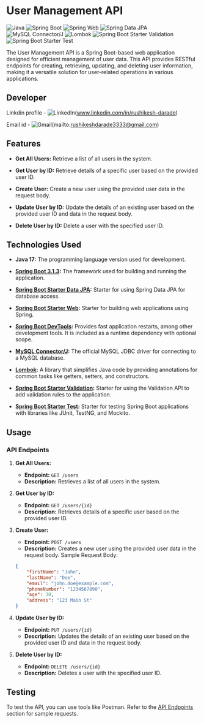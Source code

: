 
# User Management API

![Java](https://img.shields.io/badge/Java-17-orange.svg)
![Spring Boot](https://img.shields.io/badge/Spring%20Boot-3.1.3-brightgreen.svg)
![Spring Web](https://img.shields.io/badge/Spring%20Web-3.1.3-brightgreen.svg)
![Spring Data JPA](https://img.shields.io/badge/Spring%20Data%20JPA-3.1.3-brightgreen.svg)
![MySQL Connector/J](https://img.shields.io/badge/MySQL%20Connector%2FJ-8.0.23-blue.svg)
![Lombok](https://img.shields.io/badge/Lombok-1.18.22-yellow.svg)
![Spring Boot Starter Validation](https://img.shields.io/badge/Spring%20Boot%20Starter%20Validation-3.1.3-brightgreen.svg)
![Spring Boot Starter Test](https://img.shields.io/badge/Spring%20Boot%20Starter%20Test-3.1.3-brightgreen.svg)

The User Management API is a Spring Boot-based web application designed for efficient management of user data. This API provides RESTful endpoints for creating, retrieving, updating, and deleting user information, making it a versatile solution for user-related operations in various applications.

## Developer

Linkdin profile - ![LinkedIn](https://img.shields.io/badge/LinkedIn-Connect-blue?style=for-the-badge&logo=linkedin&labelColor=0077B5)(www.linkedin.com/in/rushikesh-darade)

Email id        - ![Gmail](https://img.shields.io/badge/Gmail-Contact-red?style=for-the-badge&logo=gmail&labelColor=D14836)(mailto:rushikeshdarade3333@gmail.com)

## Features

- **Get All Users:**
  Retrieve a list of all users in the system.

- **Get User by ID:**
  Retrieve details of a specific user based on the provided user ID.

- **Create User:**
  Create a new user using the provided user data in the request body.

- **Update User by ID:**
  Update the details of an existing user based on the provided user ID and data in the request body.

- **Delete User by ID:**
  Delete a user with the specified user ID.

## Technologies Used

- **Java 17:**
  The programming language version used for development.

- **[Spring Boot 3.1.3](https://spring.io/projects/spring-boot):**
  The framework used for building and running the application.

- **[Spring Boot Starter Data JPA](https://spring.io/guides/gs/accessing-data-jpa/):**
  Starter for using Spring Data JPA for database access.

- **[Spring Boot Starter Web](https://spring.io/guides/gs/spring-boot/):**
  Starter for building web applications using Spring.

- **[Spring Boot DevTools](https://docs.spring.io/spring-boot/docs/current/reference/html/using.html#using.devtools):**
  Provides fast application restarts, among other development tools. It is included as a runtime dependency with optional scope.

- **[MySQL Connector/J](https://dev.mysql.com/doc/connector-j/en/):**
  The official MySQL JDBC driver for connecting to a MySQL database.

- **[Lombok](https://projectlombok.org/):**
  A library that simplifies Java code by providing annotations for common tasks like getters, setters, and constructors.

- **[Spring Boot Starter Validation](https://docs.spring.io/spring-boot/docs/current/reference/html/howto.html#howto-configure-validation):**
  Starter for using the Validation API to add validation rules to the application.

- **[Spring Boot Starter Test](https://docs.spring.io/spring-boot/docs/current/reference/html/spring-boot-features.html#boot-features-testing):**
  Starter for testing Spring Boot applications with libraries like JUnit, TestNG, and Mockito.

## Usage

### API Endpoints

1. **Get All Users:**
   - **Endpoint:** `GET /users`
   - **Description:** Retrieves a list of all users in the system.

2. **Get User by ID:**
   - **Endpoint:** `GET /users/{id}`
   - **Description:** Retrieves details of a specific user based on the provided user ID.

3. **Create User:**
   - **Endpoint:** `POST /users`
   - **Description:** Creates a new user using the provided user data in the request body.
 Sample Request Body:
   ```json
   {
       "firstName": "John",
       "lastName": "Doe",
       "email": "john.doe@example.com",
       "phoneNumber": "1234567890",
       "age": 30,
       "address": "123 Main St"
   }
   ```

4. **Update User by ID:**
   - **Endpoint:** `PUT /users/{id}`
   - **Description:** Updates the details of an existing user based on the provided user ID and data in the request body.


5. **Delete User by ID:**
   - **Endpoint:** `DELETE /users/{id}`
   - **Description:** Deletes a user with the specified user ID.

## Testing

To test the API, you can use tools like Postman. Refer to the [API Endpoints](#api-endpoints) section for sample requests.

